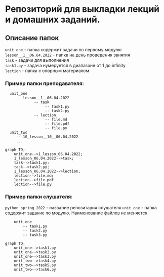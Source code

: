 # Репозиторий для выкладки лекций и домашних заданий.

## Описание папок
`unit_one` - папка содержит задачи по первому модулю  
`lesson__1__06.04.2022` - папка на день проведения занятия  
`task` - задачи для выполнения  
`task1.py` - задача нумеруется в диапазоне от 1 до infinity  
`lection` - папка с опорным материалом 

### Пример папки преподавателя:
```
  unit_one
     -- lesson__1__06.04.2022 
             -- task
                  -- task1.py
                  -- task2.py
             -- lection  
                  -- file.md
                  -- file.pdf
                  -- file.py
  unit_two
     -- 10_lesson__10__06.04.2022
     ...
```

```mermaid
graph TD;
    unit_one-->1_lesson_06.04.2022;
    1_lesson_06.04.2022-->task;
    task-->task1.py;
    task-->task2.py;
    1_lesson_06.04.2022-->lection;
    lection-->file.md;
    lection-->file.pdf
    lection-->file.py       
```


### Пример папки слушателя:
`python_spring_2022` - название репозитария слушателя
`unit_one` - папка содержит задание по модулю. Наименование файлов не
меняется.

```
    unit_one
        -- task1.py
        -- task2.py
        -- task3.py
``` 

```mermaid
graph TD;
    unit_one-->task1.py
    unit_one-->task2.py
    unit_one-->task3.py
    unit_two-->task4.py
    unit_two-->task5.py
    unit_two-->task6.py
```

